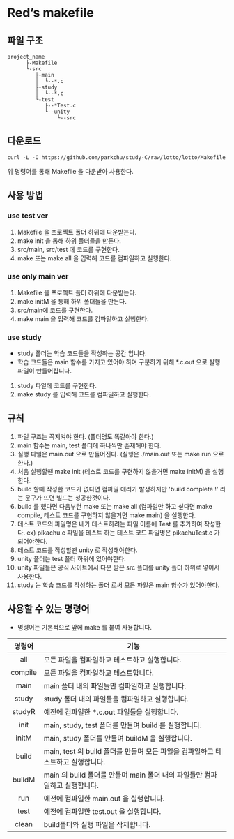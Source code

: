# Red’s makefile

## 파일 구조
```
project_name
      ├-Makefile
      └-src
         ├-main
         │  └--*.c
         ├-study
         │  └--*.c
         └-test
            ├--*Test.c
            └--unity
                └--src
```

## 다운로드
```
curl -L -O https://github.com/parkchu/study-C/raw/lotto/lotto/Makefile
```
위 명령어를 통해 Makefile 을 다운받아 사용한다.

## 사용 방법

### use test ver
1. Makefile 을 프로젝트 폴더 하위에 다운받는다.
2. make init 을 통해 하위 폴더들을 만든다.
3. src/main, src/test 에 코드를 구현한다.
4. make 또는 make all 을 입력해 코드를 컴파일하고 실행한다.

### use only main ver
1. Makefile 을 프로젝트 폴더 하위에 다운받는다.
2. make initM 을 통해 하위 폴더들을 만든다.
3. src/main에 코드를 구현한다.
4. make main 을 입력해 코드를 컴파일하고 실행한다.

### use study
* study 폴더는 학습 코드들을 작성하는 공간 입니다.
* 학습 코드들은 main 함수를 가지고 있어야 하며 구분하기 위해 *.c.out 으로 실행 파일이 만들어집니다.
1. study 파일에 코드를 구현한다.
2. make study 를 입력해 코드를 컴파일하고 실행한다.

## 규칙
1. 파일 구조는 꼭지켜야 한다. (폴더명도 똑같아야 한다.)
2. main 함수는 main, test 폴더에 하나씩만 존재해야 한다.
3. 실행 파일은 main.out 으로 만들어진다. (실행은 ./main.out 또는 make run 으로 한다.)
4. 처음 실행할땐 make init (테스트 코드를 구현하지 않을거면 make initM) 을 실행한다.
5. build 할때 작성한 코드가 없다면 컴파일 에러가 발생하지만 'build complete !' 라는 문구가 뜨면 빌드는 성공한것이다.
6. build 를 했다면 다음부턴 make 또는 make all (컴파일만 하고 싶다면 make compile, 테스트 코드를 구현하지 않을거면 make main) 을 실행한다.
7. 테스트 코드의 파일명은 내가 테스트하려는 파일 이름에 Test 를 추가하여 작성한다. ex) pikachu.c 파일을 테스트 하는 테스트 코드 파일명은 pikachuTest.c 가 되어야한다.
8. 테스트 코드를 작성할땐 unity 로 작성해야한다.
9. unity 폴더는 test 폴더 하위에 있어야한다.
10. unity 파일들은 공식 사이트에서 다운 받은 src 폴더를 unity 폴더 하위로 넣어서 사용한다.
11. study 는 학습 코드를 작성하는 폴더 로써 모든 파일은 main 함수가 있어야한다.

## 사용할 수 있는 명령어
* 명령어는 기본적으로 앞에 make 를 붙여 사용합니다.

|명령어|기능|
|:------:|-----------------------------------|
|all|모든 파일을 컴파일하고 테스트하고 실행합니다.|
|compile|모든 파일을 컴파일하고 테스트합니다.|
|main|main 폴더 내의 파일들만 컴파일하고 실행합니다.|
|study|study 폴더 내의 파일들을 컴파일하고 실행합니다.|
|studyR|예전에 컴파일한 *.c.out 파일들을 실행합니다.|
|init|main, study, test 폴더를 만들며 build 를 실행합니다.|
|initM|main, study 폴더를 만들며 buildM 을 실행합니다.|
|build|main, test 의 build 폴더를 만들며 모든 파일을 컴파일하고 테스트하고 실행합니다.|
|buildM|main 의 build 폴더를 만들며 main 폴더 내의 파일들만 컴파일하고 실행합니다.|
|run|에전에 컴파일한 main.out 을 실행합니다.|
|test|에전에 컴파일한 test.out 을 실행합니다.|
|clean|build폴더와 실행 파일을 삭제합니다.|
